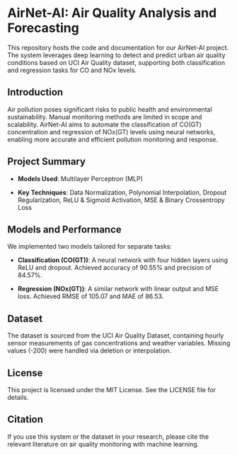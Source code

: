 # AirNet-AI: Air Quality Analysis and Forecasting

This repository hosts the code and documentation for our AirNet-AI project. The system leverages deep learning to detect and predict urban air quality conditions based on UCI Air Quality dataset, supporting both classification and regression tasks for CO and NOx levels.

## Introduction

Air pollution poses significant risks to public health and environmental sustainability. Manual monitoring methods are limited in scope and scalability. AirNet-AI aims to automate the classification of CO(GT) concentration and regression of NOx(GT) levels using neural networks, enabling more accurate and efficient pollution monitoring and response.

## Project Summary

- **Models Used**: Multilayer Perceptron (MLP)

- **Key Techniques**: Data Normalization, Polynomial Interpolation, Dropout Regularization, ReLU & Sigmoid Activation, MSE & Binary Crossentropy Loss

## Models and Performance

We implemented two models tailored for separate tasks:

- **Classification (CO(GT))**: A neural network with four hidden layers using ReLU and dropout. Achieved accuracy of 90.55% and precision of 84.57%.

- **Regression (NOx(GT))**: A similar network with linear output and MSE loss. Achieved RMSE of 105.07 and MAE of 86.53.

## Dataset

The dataset is sourced from the UCI Air Quality Dataset, containing hourly sensor measurements of gas concentrations and weather variables. Missing values (-200) were handled via deletion or interpolation.

## License

This project is licensed under the MIT License. See the LICENSE file for details.

## Citation

If you use this system or the dataset in your research, please cite the relevant literature on air quality monitoring with machine learning.
